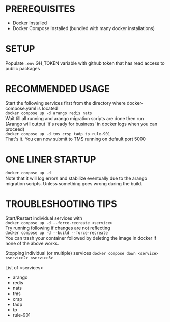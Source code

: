 # PREREQUISITES
- Docker Installed
- Docker Compose Installed (bundled with many docker installations)
# SETUP
Populate `.env` GH_TOKEN variable with github token that has read access to public packages

# RECOMMENDED USAGE
Start the following services first from the directory where docker-compose.yaml is located  
`docker compose up -d arango redis nats`  
Wait till all running and arango migration scripts are done then run  
(Arango will output 'it's ready for business' in docker logs when you can proceed)  
`docker compose up -d tms crsp tadp tp rule-901`  
That's it. You can now submit to TMS running on default port 5000

# ONE LINER STARTUP
`docker compose up -d`  
Note that it will log errors and stabilize eventually due to the arango migration scripts.  Unless something goes wrong during the build.

# TROUBLESHOOTING TIPS
Start/Restart individual services with  
`docker compose up -d --force-recreate <service>`    
Try running following if changes are not reflecting  
`docker compose up -d --build --force-recreate`  
You can trash your container followed by deleting the image in docker if none of the above works.  

Stopping individual (or multiple) services
`docker compose down <service> <service2> <service3>`

List of \<services\>  
- arango  
- redis  
- nats  
- tms   
- crsp  
- tadp  
- tp  
- rule-901  
